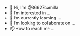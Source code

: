 - 👋 Hi, I’m @36627camilla
- 👀 I’m interested in ...
- 🌱 I’m currently learning ...
- 💞️ I’m looking to collaborate on ...
- 📫 How to reach me ...

<!---
36627camilla/36627camilla is a ✨ special ✨ repository because its `README.md` (this file) appears on your GitHub profile.
You can click the Preview link to take a look at your changes.
--->
